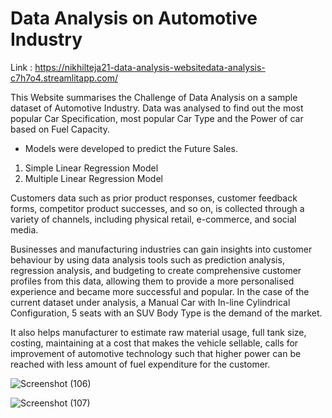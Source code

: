 # Data Analysis on Automotive Industry
Link : https://nikhilteja21-data-analysis-websitedata-analysis-c7h7o4.streamlitapp.com/ 

This Website summarises the Challenge of Data Analysis on a sample dataset of Automotive Industry.
Data was analysed to find out the most popular Car Specification, most popular Car Type and the Power of car based on Fuel Capacity.
- Models were developed to predict the Future Sales.
1. Simple Linear Regression Model
2. Multiple Linear Regression Model

Customers data such as prior product responses, customer feedback forms, competitor product successes, and so on, is collected through a variety of channels, including physical retail, e-commerce, and social media. 

Businesses and manufacturing industries can gain insights into customer behaviour by using data analysis tools such as prediction analysis, regression analysis, and budgeting to create comprehensive customer profiles from this data, allowing them to provide a more personalised experience and became more successful and popular.
In the case of the current dataset under analysis, a Manual Car with In-line Cylindrical Configuration, 5 seats with an SUV Body Type is the demand of the market.

It also helps manufacturer to estimate raw material usage, full tank size, costing, maintaining at a cost that makes the vehicle sellable, calls for improvement of automotive technology such that higher power can be reached with less amount of fuel expenditure for the customer.

![Screenshot (106)](https://user-images.githubusercontent.com/88529671/218454641-97744e9f-32d8-4bf6-b6b8-a0acd2e07eb3.png)


![Screenshot (107)](https://user-images.githubusercontent.com/88529671/218455022-218e5b57-96d7-48f0-9cca-6b4378167ad8.jpeg)
